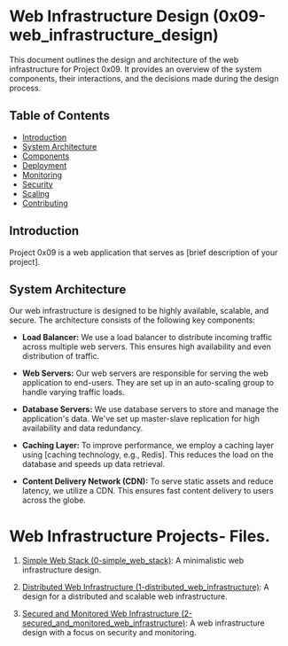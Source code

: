 # Web Infrastructure Design (0x09-web_infrastructure_design)

This document outlines the design and architecture of the web infrastructure for Project 0x09. It provides an overview of the system components, their interactions, and the decisions made during the design process.

## Table of Contents

- [Introduction](#introduction)
- [System Architecture](#system-architecture)
- [Components](#components)
- [Deployment](#deployment)
- [Monitoring](#monitoring)
- [Security](#security)
- [Scaling](#scaling)
- [Contributing](#contributing)

## Introduction

Project 0x09 is a web application that serves as [brief description of your project].

## System Architecture

Our web infrastructure is designed to be highly available, scalable, and secure. The architecture consists of the following key components:

- **Load Balancer:** We use a load balancer to distribute incoming traffic across multiple web servers. This ensures high availability and even distribution of traffic.

- **Web Servers:** Our web servers are responsible for serving the web application to end-users. They are set up in an auto-scaling group to handle varying traffic loads.

- **Database Servers:** We use database servers to store and manage the application's data. We've set up master-slave replication for high availability and data redundancy.

- **Caching Layer:** To improve performance, we employ a caching layer using [caching technology, e.g., Redis]. This reduces the load on the database and speeds up data retrieval.

- **Content Delivery Network (CDN):** To serve static assets and reduce latency, we utilize a CDN. This ensures fast content delivery to users across the globe.


# Web Infrastructure Projects- Files.


1. [Simple Web Stack (0-simple_web_stack)](0-simple_web_stack/README.md): A minimalistic web infrastructure design.
   
2. [Distributed Web Infrastructure (1-distributed_web_infrastructure)](1-distributed_web_infrastructure/README.md): A design for a distributed and scalable web infrastructure.
   
3. [Secured and Monitored Web Infrastructure (2-secured_and_monitored_web_infrastructure)](2-secured_and_monitored_web_infrastructure/README.md): A web infrastructure design with a focus on security and monitoring.
